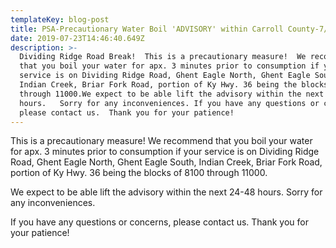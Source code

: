 ```yaml
---
templateKey: blog-post
title: PSA-Precautionary Water Boil 'ADVISORY' within Carroll County-7/23/2019
date: 2019-07-23T14:46:40.649Z
description: >-
  Dividing Ridge Road Break!  This is a precautionary measure!  We recommend
  that you boil your water for apx. 3 minutes prior to consumption if your
  service is on Dividing Ridge Road, Ghent Eagle North, Ghent Eagle South,
  Indian Creek, Briar Fork Road, portion of Ky Hwy. 36 being the blocks of 8100
  through 11000.We expect to be able lift the advisory within the next 24-48
  hours.   Sorry for any inconveniences. If you have any questions or concerns,
  please contact us.  Thank you for your patience!
---
```

This is a precautionary measure!  We recommend that you boil your water for apx. 3 minutes prior to consumption if your service is on Dividing Ridge Road, Ghent Eagle North, Ghent Eagle South, Indian Creek, Briar Fork Road, portion of Ky Hwy. 36 being the blocks of 8100 through 11000.

We expect to be able lift the advisory within the next 24-48 hours.   Sorry for any inconveniences. 

If you have any questions or concerns, please contact us.  Thank you for your patience!
